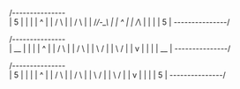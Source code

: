 /---------------\
| 5             |
|               |
|       ^       |
|      / \      |
|     /   \     |
|    /_/-\_\    |
|       ^       |
|      /_\      |
|               |
|             5 |
\---------------/

/---------------\
| __            |
|               |
|       ^       |
|      / \      |
|     /   \     |
|     \   /     |
|      \ /      |
|       v       |
|               |
|            __ |
\---------------/

/---------------\
| 5             |
|               |
|       ^       |
|      / \      |
|     /   \     |
|     \   /     |
|      \ /      |
|       v       |
|               |
|             5 |
\---------------/